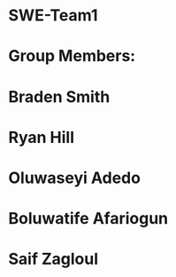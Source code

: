# SWE-Team1
# Group Members: 
# Braden Smith
# Ryan Hill
# Oluwaseyi Adedo
# Boluwatife Afariogun
# Saif Zagloul
